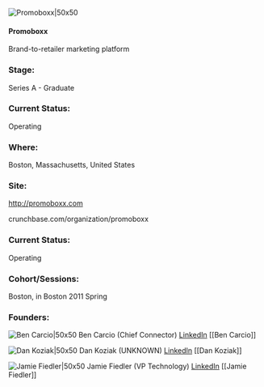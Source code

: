 

![Promoboxx|50x50](https://apimg.techstars.com/connect/images/image_files/53d6d568af05d79bc9000010/original/promoboxx.png)

#### Promoboxx
Brand-to-retailer marketing platform

### Stage: 
Series A - Graduate 

### Current Status: 
Operating

### Where:
Boston, Massachusetts, United States

### Site:
http://promoboxx.com



crunchbase.com/organization/promoboxx

### Current Status: 
Operating

### Cohort/Sessions: 
Boston, in Boston 2011 Spring

### Founders: 

![Ben Carcio|50x50](http://s3.amazonaws.com/ts-accel-connect-uploads/images/image_files/554ec53bda79e09e11000012/original/carcio.jpeg) Ben Carcio (Chief Connector) [LinkedIn](https://linkedin.com/in/bencarcio) [[Ben Carcio]]

![Dan Koziak|50x50](https://apimg.techstars.com/connect/images/image_files/579fd5dd80832048ad000003/original/DK.jpg) Dan Koziak (UNKNOWN) [LinkedIn](https://linkedin.com/in/dankoziak) [[Dan Koziak]]

![Jamie Fiedler|50x50](https://apimg.techstars.com/connect/images/image_files/57d97dd6c2f1c43707000001/original/team-jamie.jpg) Jamie Fiedler (VP Technology) [LinkedIn](https://linkedin.com/in/jamiefiedler) [[Jamie Fiedler]]


